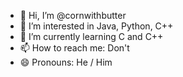 - 👋 Hi, I’m @cornwithbutter
- 👀 I’m interested in Java, Python, C++
- 🌱 I’m currently learning C and C++
- 📫 How to reach me: Don't
- 😄 Pronouns: He / Him

<!---
cornwithbutter/cornwithbutter is a ✨ special ✨ repository because its `README.md` (this file) appears on your GitHub profile.
You can click the Preview link to take a look at your changes.
--->
